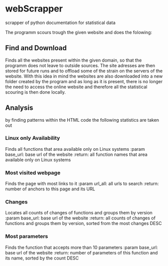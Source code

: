 # webScrapper
scrapper of python documentation for statistical data

The programm scours trough the given website and does the folowing:
## Find and Download
Finds all the websites present within the given domain, so that the programm does not leave to outside sources.
The site adresses are then stored for future runs and to offload some of the strain on the servers of the website.
With this idea in mind the websites are also downloaded into a new folder created by the program and as long as it is present,
there is no longer the need to access the online website and therefore all the statistical scouring is then done locally.
## Analysis
by finding patterns within the HTML code the following statistics are taken out
### Linux only Availability
Finds all functions that area available only on Linux systems
    :param base_url: base url of the website
    :return: all function names that area available only on Linux systems
### Most visited webpage
Finds the page with most links to it
    :param url_all: all urls to search
    :return: number of anchors to this page and its URL
### Changes
Locates all counts of changes of functions and groups them by version
    :param base_url: base url of the website
    :return: all counts of changes of functions and groups them by version, sorted from the most changes DESC
### Most parameters
Finds the function that accepts more than 10 parameters
    :param base_url: base url of the website
    :return: number of parameters of this function and its name, sorted by the count DESC
